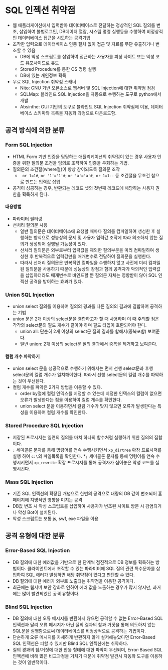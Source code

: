 # SQL 인젝션 취약점
* 웹 애플리케이션에서 입력받아 데이터베이스로 전달하는 정상적인 SQL 질의를 변조, 삽입하여 불법로그인, DB데이터 열람, 시스템 명령 실행등을 수행하여 비정상적인 데이터베이스 접근을 시도하는 공격기법
* 조작한 입력으로 데이터베이스 인증 절차 없이 접근 및 자료를 무단 유출하거나 변조할 수 있음
  * DB에 악성 스크립트를 삽입하여 접근하는 사용자를 피싱 사이트 또는 악성 코드 유포사이드로 유도
  * Stored Procedure를 통한 OS 명령 실행
  * DB에 있는 개인정보 획득
* 무료 SQL Injection 취약점 스캐너
  * Nito: GNU 기반 오픈소스로 웹서버 및 SQL Injection에 대한 취약점 점검
  * SQLMap: 블라인드 SQL Injection을 자동으로 수행하는 도구로 python에서 개발
  * Absinthe: GUI 기반의 도구로 블라인트 SQL Injection 취약점에 이용, 데이터베이스 스키마와 목록을 자동화 과정으로 다운로드함. 

## 공격 방식에 의한 분류

### Form SQL Injection
* HTML Form 기반 인증을 담당하는 애플리케이션의 취약점이 있는 경우 사용자 인증을 위한 질의문 조건을 임의로 조작하여 인증을 우회하는 기법. 
* 질의문의 조건절(where절)이 항상 참이되도록 질의문 조작   
  * ` or 1=1#`, `or '1'='1'#`, `or 'a'='a'#`,` or 1=1--` 등 조건절을 무조건 참으로 만드는 입력값 삽입
* 공격이 성공하는 경우, 반환되는 레코드 셋의 첫번째 레코드에 해당하는 사용자 권한을 획득하게 된다. 

#### 대응방법
* 파라미터 필터링
* 선처리 질의문 사용
  * 일반 질의문은 데이터베이스에 요청할 때마다 질의를 컴파일하여 생성한 후 실행하는 방식으로 성능상의 문제 및 사용자 입력값 조작에 따라 의조하지 않는 질의가 생성되어 실행될 가능성이 있다. 
  * 선처리 질의문은 외부로부터 입력값을 제외한 질의부분을 미리 컴파일하여 생성한 후 반복적으로 입력값만을 매개변수로 전달하여 질의문을 실행한다. 
  * 따라서 선처리 질의문은 반복적인 컴파일을 수행하지 않고 사전에 미리 컴파일된 질의문을 사용하기 때문에 성능상의 장점과 함께 공격자가 악의적인 입력값을 삽입하더라도 매개변수로 바인드할 뿐 질의문 자체는 영향받이 않아 SQL 인젝션 공격을 방어하는 효과가 있다. 


### Union SQL Injection
* union select 질의를 이용하여 질의의 경과를 다른 질의의 결과에 결합하여 공격하는 기법
* union 문은 2개 이상의 select문을 결합하고자 할 때 사용하며 이 때 주의할 점은 각각의 select문의 필드 개수가 같아야 하며 필드 타입이 호환되어야 한다. 
  * union all: 단순히 2개 이상의 select문 질의 결과를 합해서(중복포함) 보여준다. 
  * 일반 union: 2개 이상의 select문 질의 결과에서 중복을 제거하고 보여준다. 

#### 컬럼 개수 파악하기
* union select 문을 성공적으로 수행하기 위해서는 먼저 선행 select문과 후행 select문의 컬럼 개수가 일치해야한다. 따라서 선행 select문의 컬럼 개수를 파악하는 것이 우선된다. 
* 컬럼 개수를 파악은 2가지 방법을 이용할 수 있다. 
  * order by절에 컬럼 인덱스를 지정할 수 있는데 지정한 인덱스의 컬럼이 없으면 오류가 발생한다는 점을 이용하여 컬럼 개수를 확인한다. 
  * union select 문을 이용하면서 컬럼 개수가 맞지 않으면 오류가 발생한다는 특성을 이용하여 컬럼 개수를 확인한다. 

### Stored Procedure SQL Injection
* 저장된 프로시저는 일련의 질의를 마치 하나의 함수처럼 실행하기 위한 질의의 집합이다. 
* `;` 세미콜론 문자를 통해 명령어를 연속 수행시키면서 `xp_dirtree` 확장 프로시저를 실행 하여 `c:\`의 파일목록을 확인한다. 
*`;` 세미콜론 문자를 통해 명령어를 연속 수행시키면서 `xp_rewrite` 확장 프로시저를 통해 공격자가 심어놓은 악성 코드를 실행시킨다. 


### Mass SQL Injection
* 기존 SQL 인젝션의 확장된 개념으로 한번의 공격으로 대량의 DB 값이 변조되어 홈페이지에 치명적인 영향을 미치는 공격
* DB값 변조 시 악성 스크립트를 삽입하여 사용자가 변조된 사이트 방문 시 감염되거나 악성 Bot이 설치된다. 
* 악성 스크립트는 보통 js, swf, exe 파일을 이용

## 공격 유형에 대한 분류

### Error-Based SQL Injection
* DB 질의에 대한 에러값을 기반으로 한 단계씩 점진적으로 DB 정보를 획득하는 방법이다. 클라이언트에서 조작할 수 있는 파라미터에 SQL 질의 관련 특수문자를 삽입하여 SQL 에러가 발생하면 해당 취약점이 있다고 판단할 수 있다. 
* DB 질의에 대한 에러가 외부로 노출되는 취약점을 이용한 공격이다. 
* 최근에는 웹서버 보안 강화로 인하여 에러 값을 노출하는 경우가 많지 않지만, 과거에는 많이 발견되었던 공격 유형이다. 

### Blind SQL Injection
* DB 질의에 대한 오류 메시지를 반환하지 않으면 공격할 수 없는 Error-Based SQL 인젝션과 달리 오류 메시지가 아닌 질의 결과의 참과 거짓을 통해 의도하지 않는 SQL문을 실행함으로써 데이터베이스를 비정상적으로 공격하는 기법이다. 
* 단순하게 오류 메시지를 자세하게 반환하지 않게 설저해놓았다면 Error-Based SQL 인젝션은 피할 수 있지만 Blind SQL 인젝션에는 취약하다. 
* 질의 경과의 참/거짓에 대한 반응 형태에 대한 파악이 우선되며, Error-Based SQL 인젝션에 비해 많은 비교과정을 거치기 때문에 취약점 발견시 자동화 도구를 이용하는 것이 일반적이다. 

